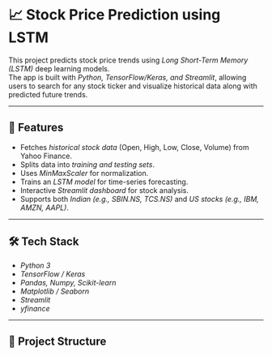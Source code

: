 # 📈 Stock Price Prediction using LSTM

This project predicts stock price trends using *Long Short-Term Memory (LSTM)* deep learning models.  
The app is built with *Python, TensorFlow/Keras, and Streamlit*, allowing users to search for any stock ticker and visualize historical data along with predicted future trends.

---

## 🚀 Features
- Fetches *historical stock data* (Open, High, Low, Close, Volume) from Yahoo Finance.
- Splits data into *training and testing sets*.
- Uses *MinMaxScaler* for normalization.
- Trains an *LSTM model* for time-series forecasting.
- Interactive *Streamlit dashboard* for stock analysis.
- Supports both *Indian (e.g., SBIN.NS, TCS.NS)* and *US stocks (e.g., IBM, AMZN, AAPL)*.

---

## 🛠 Tech Stack
- *Python 3*
- *TensorFlow / Keras*
- *Pandas, Numpy, Scikit-learn*
- *Matplotlib / Seaborn*
- *Streamlit*
- *yfinance*

---

## 📂 Project Structure
